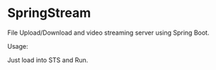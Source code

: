 # SpringStream
File Upload/Download and video streaming server using Spring Boot.


Usage:

Just load into STS and Run.


